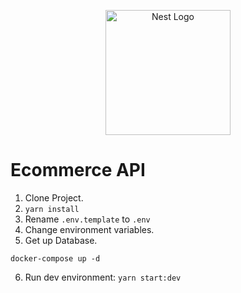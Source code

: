 <p align="center">
  <a href="http://nestjs.com/" target="blank"><img src="https://nestjs.com/img/logo-small.svg" width="200" alt="Nest Logo" /></a>
</p>

# Ecommerce API

1. Clone Project.
2. ```yarn install```
3. Rename ```.env.template``` to ```.env```
4. Change environment variables.
5. Get up Database.
```
docker-compose up -d
```
6. Run dev environment: ```yarn start:dev```